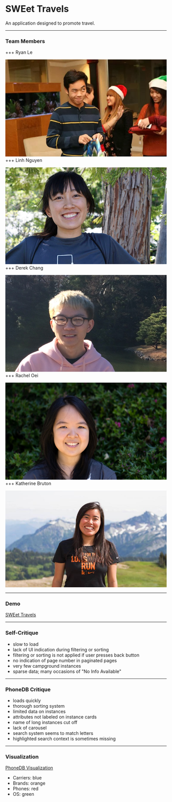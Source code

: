 # SWEet Travels

An application designed to promote travel.

---

### Team Members
+++
Ryan Le

![Ryan](frontend/src/img/about/ryan.jpeg)
+++
Linh Nguyen

![Linh](frontend/src/img/about/linh.jpg)
+++
Derek Chang

![Derek](frontend/src/img/about/derek.jpg)
+++
Rachel Oei

![Rachel](frontend/src/img/about/rachel.jpg)
+++
Katherine Bruton

![Katherine](frontend/src/img/about/katherine.jpg)

---
### Demo

[SWEet Travels](http://swetravels.me)

---
### Self-Critique

- slow to load
- lack of UI indication during filtering or sorting
- filtering or sorting is not applied if user presses back button
- no indication of page number in paginated pages
- very few campground instances
- sparse data; many occasions of "No Info Available"

---
### PhoneDB Critique

- loads quickly
- thorough sorting system
- limited data on instances
- attributes not labeled on instance cards
- name of long instances cut off
- lack of carousel
- search system seems to match letters
- highlighted search context is sometimes missing

---
### Visualization

[PhoneDB Visualization](http://swetravels.me/vis.html)

- Carriers: blue
- Brands: orange
- Phones: red
- OS: green
